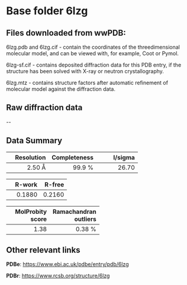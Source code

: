 # Base folder 6lzg

## Files downloaded from wwPDB:

6lzg.pdb and 6lzg.cif - contain the coordinates of the threedimensional molecular model, and can be viewed with, for example, Coot or Pymol.

6lzg-sf.cif - contains deposited diffraction data for this PDB entry, if the structure has been solved with X-ray or neutron crystallography.

6lzg.mtz - contains structure factors after automatic refinement of molecular model against the diffraction data.

## Raw diffraction data

--<br> 

## Data Summary
|   | Resolution | Completeness| I/sigma |
|---|-------------:|----------------:|--------------:|
|   |2.50 Å|99.9  %|<img width=50/>26.70|

|   | **R-work**| **R-free**   
|---|-------------:|----------------:|           
||0.1880|0.2160|

|   |**MolProbity<br>score**| **Ramachandran<br>outliers** 
|---|-------------:|----------------:|
||1.38|0.38 %|

 

 

## Other relevant links 
**PDBe**:  https://www.ebi.ac.uk/pdbe/entry/pdb/6lzg
 
**PDBr**: https://www.rcsb.org/structure/6lzg 

